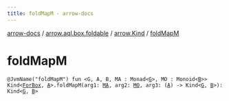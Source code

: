 ```yaml
---
title: foldMapM - arrow-docs
---
```


[arrow-docs](../../index.html) / [arrow.aql.box.foldable](../index.html) / [arrow.Kind](index.html) / [foldMapM](./fold-map-m.html)

# foldMapM

`@JvmName("foldMapM") fun <G, A, B, MA : Monad<`[`G`](fold-map-m.html#G)`>, MO : Monoid<`[`B`](fold-map-m.html#B)`>> Kind<`[`ForBox`](../../arrow.aql/-for-box.html)`, `[`A`](fold-map-m.html#A)`>.foldMapM(arg1: `[`MA`](fold-map-m.html#MA)`, arg2: `[`MO`](fold-map-m.html#MO)`, arg3: (`[`A`](fold-map-m.html#A)`) -> Kind<`[`G`](fold-map-m.html#G)`, `[`B`](fold-map-m.html#B)`>): Kind<`[`G`](fold-map-m.html#G)`, `[`B`](fold-map-m.html#B)`>`